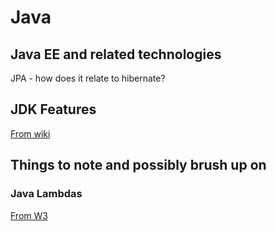 # Java

## Java EE and related technologies

JPA - how does it relate to hibernate?

## JDK Features

[From wiki](https://en.wikipedia.org/wiki/Java_Development_Kit)

## Things to note and possibly brush up on

### Java Lambdas

[From W3](https://www.w3schools.com/java/java_lambda.asp)
